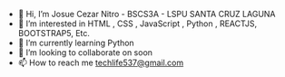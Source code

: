- 👋 Hi, I’m Josue Cezar Nitro - BSCS3A - LSPU SANTA CRUZ LAGUNA
- 👀 I’m interested in HTML , CSS , JavaScript , Python , REACTJS, BOOTSTRAP5, Etc.
- 🌱 I’m currently learning Python
- 💞️ I’m looking to collaborate on soon
- 📫 How to reach me techlife537@gmail.com

<!---
--->
